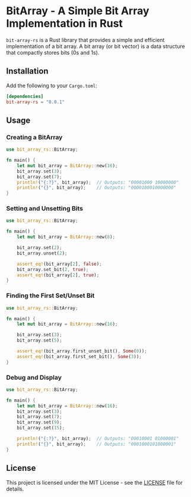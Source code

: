 # BitArray - A Simple Bit Array Implementation in Rust

`bit-array-rs` is a Rust library that provides a simple and efficient implementation of a bit array. A bit array (or bit vector) is a data structure that compactly stores bits (0s and 1s).

## Installation

Add the following to your `Cargo.toml`:

```toml
[dependencies]
bit-array-rs = "0.0.1"
```

## Usage

### Creating a BitArray

```rust
use bit_array_rs::BitArray;

fn main() {
    let mut bit_array = BitArray::new(16);
    bit_array.set(3);
    bit_array.set(7);
    println!("{:?}", bit_array);  // Outputs: "00001000 10000000"
    println!("{}", bit_array);    // Outputs: "0000100010000000"
}
```

### Setting and Unsetting Bits

```rust
use bit_array_rs::BitArray;

fn main() {
    let mut bit_array = BitArray::new(8);

    bit_array.set(2);
    bit_array.unset(2);

    assert_eq!(bit_array[2], false);
    bit_array.set_bit(2, true);
    assert_eq!(bit_array[2], true);
}
```

### Finding the First Set/Unset Bit

```rust
use bit_array_rs::BitArray;

fn main() {
    let mut bit_array = BitArray::new(16);

    bit_array.set(3);
    bit_array.set(5);

    assert_eq!(bit_array.first_unset_bit(), Some(0));
    assert_eq!(bit_array.first_set_bit(), Some(3));
}
```

### Debug and Display

```rust
use bit_array_rs::BitArray;

fn main() {
    let mut bit_array = BitArray::new(16);
    bit_array.set(3);
    bit_array.set(7);
    bit_array.set(9);
    bit_array.set(15);

    println!("{:?}", bit_array);  // Outputs: "00010001 01000001"
    println!("{}", bit_array);    // Outputs: "0001000101000001"
}
```

## License

This project is licensed under the MIT License - see the [LICENSE](LICENSE) file for details.
